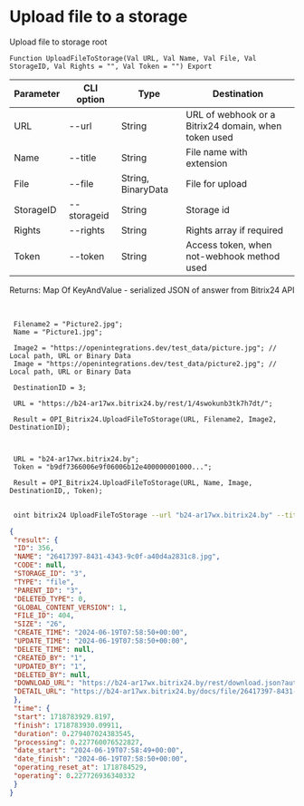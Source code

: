 ﻿---
sidebar_position: 6
---

# Upload file to a storage
 Upload file to storage root



`Function UploadFileToStorage(Val URL, Val Name, Val File, Val StorageID, Val Rights = "", Val Token = "") Export`

 | Parameter | CLI option | Type | Destination |
 |-|-|-|-|
 | URL | --url | String | URL of webhook or a Bitrix24 domain, when token used |
 | Name | --title | String | File name with extension |
 | File | --file | String, BinaryData | File for upload |
 | StorageID | --storageid | String | Storage id |
 | Rights | --rights | String | Rights array if required |
 | Token | --token | String | Access token, when not-webhook method used |

 
 Returns: Map Of KeyAndValue - serialized JSON of answer from Bitrix24 API

<br/>




```bsl title="Code example"
 Filename2 = "Picture2.jpg";
 Name = "Picture1.jpg";
 
 Image2 = "https://openintegrations.dev/test_data/picture.jpg"; // Local path, URL or Binary Data
 Image = "https://openintegrations.dev/test_data/picture2.jpg"; // Local path, URL or Binary Data
 
 DestinationID = 3;
 
 URL = "https://b24-ar17wx.bitrix24.by/rest/1/4swokunb3tk7h7dt/";
 
 Result = OPI_Bitrix24.UploadFileToStorage(URL, Filename2, Image2, DestinationID);
 
 
 
 URL = "b24-ar17wx.bitrix24.by";
 Token = "b9df7366006e9f06006b12e400000001000...";
 
 Result = OPI_Bitrix24.UploadFileToStorage(URL, Name, Image, DestinationID,, Token);
```
	


```sh title="CLI command example"
 
 oint bitrix24 UploadFileToStorage --url "b24-ar17wx.bitrix24.by" --title %title% --file %file% --storageid %storageid% --rights %rights% --token "b9df7366006e9f06006b12e400000001000..."

```

```json title="Result"
{
 "result": {
 "ID": 356,
 "NAME": "26417397-8431-4343-9c0f-a40d4a2831c8.jpg",
 "CODE": null,
 "STORAGE_ID": "3",
 "TYPE": "file",
 "PARENT_ID": "3",
 "DELETED_TYPE": 0,
 "GLOBAL_CONTENT_VERSION": 1,
 "FILE_ID": 404,
 "SIZE": "26",
 "CREATE_TIME": "2024-06-19T07:58:50+00:00",
 "UPDATE_TIME": "2024-06-19T07:58:50+00:00",
 "DELETE_TIME": null,
 "CREATED_BY": "1",
 "UPDATED_BY": "1",
 "DELETED_BY": null,
 "DOWNLOAD_URL": "https://b24-ar17wx.bitrix24.by/rest/download.json?auth=0a9d7266006e9f06006b12e40000000100000702aaae0c0e99153466d165ecfa4a92ce&token=disk%7CaWQ9MzU2Jl89TEZ6d3JtUDdUdVg0dXJ3Q2pZYTExTlhPTmh1czI3V1k%3D%7CImRvd25sb2FkfGRpc2t8YVdROU16VTJKbDg5VEVaNmQzSnRVRGRVZFZnMGRYSjNRMnBaWVRFeFRsaFBUbWgxY3pJM1Yxaz18MGE5ZDcyNjYwMDZlOWYwNjAwNmIxMmU0MDAwMDAwMDEwMDAwMDcwMmFhYWUwYzBlOTkxNTM0NjZkMTY1ZWNmYTRhOTJjZSI%3D.ng9IaX1mYX7R%2B4yWP67P6j9%2BWvh78aG47IO0Ex6UVQ8%3D",
 "DETAIL_URL": "https://b24-ar17wx.bitrix24.by/docs/file/26417397-8431-4343-9c0f-a40d4a2831c8.jpg"
 },
 "time": {
 "start": 1718783929.8197,
 "finish": 1718783930.09911,
 "duration": 0.279407024383545,
 "processing": 0.227760076522827,
 "date_start": "2024-06-19T07:58:49+00:00",
 "date_finish": "2024-06-19T07:58:50+00:00",
 "operating_reset_at": 1718784529,
 "operating": 0.227726936340332
 }
}
```
